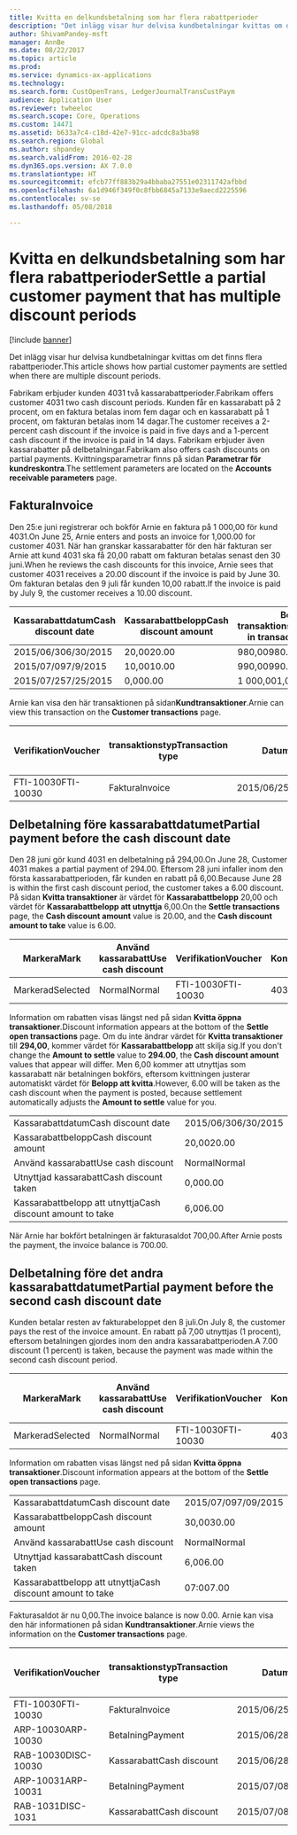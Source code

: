 ```yaml
---
title: Kvitta en delkundsbetalning som har flera rabattperioder
description: "Det inlägg visar hur delvisa kundbetalningar kvittas om det finns flera rabattperioder."
author: ShivamPandey-msft
manager: AnnBe
ms.date: 08/22/2017
ms.topic: article
ms.prod: 
ms.service: dynamics-ax-applications
ms.technology: 
ms.search.form: CustOpenTrans, LedgerJournalTransCustPaym
audience: Application User
ms.reviewer: twheeloc
ms.search.scope: Core, Operations
ms.custom: 14471
ms.assetid: b633a7c4-c18d-42e7-91cc-adcdc8a3ba98
ms.search.region: Global
ms.author: shpandey
ms.search.validFrom: 2016-02-28
ms.dyn365.ops.version: AX 7.0.0
ms.translationtype: HT
ms.sourcegitcommit: efcb77ff883b29a4bbaba27551e02311742afbbd
ms.openlocfilehash: 6a1d946f349f0c8fbb6845a7133e9aecd2225596
ms.contentlocale: sv-se
ms.lasthandoff: 05/08/2018

---
```


# <a name="settle-a-partial-customer-payment-that-has-multiple-discount-periods"></a><span data-ttu-id="3f439-103">Kvitta en delkundsbetalning som har flera rabattperioder</span><span class="sxs-lookup"><span data-stu-id="3f439-103">Settle a partial customer payment that has multiple discount periods</span></span>

[!include [banner](../includes/banner.md)]

<span data-ttu-id="3f439-104">Det inlägg visar hur delvisa kundbetalningar kvittas om det finns flera rabattperioder.</span><span class="sxs-lookup"><span data-stu-id="3f439-104">This article shows how partial customer payments are settled when there are multiple discount periods.</span></span>

<span data-ttu-id="3f439-105">Fabrikam erbjuder kunden 4031 två kassarabattperioder.</span><span class="sxs-lookup"><span data-stu-id="3f439-105">Fabrikam offers customer 4031 two cash discount periods.</span></span> <span data-ttu-id="3f439-106">Kunden får en kassarabatt på 2 procent, om en faktura betalas inom fem dagar och en kassarabatt på 1 procent, om fakturan betalas inom 14 dagar.</span><span class="sxs-lookup"><span data-stu-id="3f439-106">The customer receives a 2-percent cash discount if the invoice is paid in five days and a 1-percent cash discount if the invoice is paid in 14 days.</span></span> <span data-ttu-id="3f439-107">Fabrikam erbjuder även kassarabatter på delbetalningar.</span><span class="sxs-lookup"><span data-stu-id="3f439-107">Fabrikam also offers cash discounts on partial payments.</span></span> <span data-ttu-id="3f439-108">Kvittningsparametrar finns på sidan **Parametrar för kundreskontra**.</span><span class="sxs-lookup"><span data-stu-id="3f439-108">The settlement parameters are located on the **Accounts receivable parameters** page.</span></span>

## <a name="invoice"></a><span data-ttu-id="3f439-109">Faktura</span><span class="sxs-lookup"><span data-stu-id="3f439-109">Invoice</span></span>
<span data-ttu-id="3f439-110">Den 25:e juni registrerar och bokför Arnie en faktura på 1 000,00 för kund 4031.</span><span class="sxs-lookup"><span data-stu-id="3f439-110">On June 25, Arnie enters and posts an invoice for 1,000.00 for customer 4031.</span></span> <span data-ttu-id="3f439-111">När han granskar kassarabatter för den här fakturan ser Arnie att kund 4031 ska få 20,00 rabatt om fakturan betalas senast den 30 juni.</span><span class="sxs-lookup"><span data-stu-id="3f439-111">When he reviews the cash discounts for this invoice, Arnie sees that customer 4031 receives a 20.00 discount if the invoice is paid by June 30.</span></span> <span data-ttu-id="3f439-112">Om fakturan betalas den 9 juli får kunden 10,00 rabatt.</span><span class="sxs-lookup"><span data-stu-id="3f439-112">If the invoice is paid by July 9, the customer receives a 10.00 discount.</span></span>

| <span data-ttu-id="3f439-113">Kassarabattdatum</span><span class="sxs-lookup"><span data-stu-id="3f439-113">Cash discount date</span></span> | <span data-ttu-id="3f439-114">Kassarabattbelopp</span><span class="sxs-lookup"><span data-stu-id="3f439-114">Cash discount amount</span></span> | <span data-ttu-id="3f439-115">Belopp i transaktionsvalutan</span><span class="sxs-lookup"><span data-stu-id="3f439-115">Amount in transaction currency</span></span> |
|--------------------|----------------------|--------------------------------|
| <span data-ttu-id="3f439-116">2015/06/30</span><span class="sxs-lookup"><span data-stu-id="3f439-116">6/30/2015</span></span>          | <span data-ttu-id="3f439-117">20,00</span><span class="sxs-lookup"><span data-stu-id="3f439-117">20.00</span></span>                | <span data-ttu-id="3f439-118">980,00</span><span class="sxs-lookup"><span data-stu-id="3f439-118">980.00</span></span>                         |
| <span data-ttu-id="3f439-119">2015/07/09</span><span class="sxs-lookup"><span data-stu-id="3f439-119">7/9/2015</span></span>           | <span data-ttu-id="3f439-120">10,00</span><span class="sxs-lookup"><span data-stu-id="3f439-120">10.00</span></span>                | <span data-ttu-id="3f439-121">990,00</span><span class="sxs-lookup"><span data-stu-id="3f439-121">990.00</span></span>                         |
| <span data-ttu-id="3f439-122">2015/07/25</span><span class="sxs-lookup"><span data-stu-id="3f439-122">7/25/2015</span></span>          | <span data-ttu-id="3f439-123">0,00</span><span class="sxs-lookup"><span data-stu-id="3f439-123">0.00</span></span>                 | <span data-ttu-id="3f439-124">1 000,00</span><span class="sxs-lookup"><span data-stu-id="3f439-124">1,000.00</span></span>                       |

<span data-ttu-id="3f439-125">Arnie kan visa den här transaktionen på sidan**Kundtransaktioner**.</span><span class="sxs-lookup"><span data-stu-id="3f439-125">Arnie can view this transaction on the **Customer transactions** page.</span></span>

| <span data-ttu-id="3f439-126">Verifikation</span><span class="sxs-lookup"><span data-stu-id="3f439-126">Voucher</span></span>   | <span data-ttu-id="3f439-127">transaktionstyp</span><span class="sxs-lookup"><span data-stu-id="3f439-127">Transaction type</span></span> | <span data-ttu-id="3f439-128">Datum</span><span class="sxs-lookup"><span data-stu-id="3f439-128">Date</span></span>      | <span data-ttu-id="3f439-129">Faktura</span><span class="sxs-lookup"><span data-stu-id="3f439-129">Invoice</span></span> | <span data-ttu-id="3f439-130">Debetbelopp i transaktionsvaluta</span><span class="sxs-lookup"><span data-stu-id="3f439-130">Amount in transaction currency debit</span></span> | <span data-ttu-id="3f439-131">Kreditbelopp i transaktionsvaluta</span><span class="sxs-lookup"><span data-stu-id="3f439-131">Amount in transaction currency credit</span></span> | <span data-ttu-id="3f439-132">Saldo</span><span class="sxs-lookup"><span data-stu-id="3f439-132">Balance</span></span>  | <span data-ttu-id="3f439-133">Valuta</span><span class="sxs-lookup"><span data-stu-id="3f439-133">Currency</span></span> |
|-----------|------------------|-----------|---------|--------------------------------------|---------------------------------------|----------|----------|
| <span data-ttu-id="3f439-134">FTI-10030</span><span class="sxs-lookup"><span data-stu-id="3f439-134">FTI-10030</span></span> | <span data-ttu-id="3f439-135">Faktura</span><span class="sxs-lookup"><span data-stu-id="3f439-135">Invoice</span></span>          | <span data-ttu-id="3f439-136">2015/06/25</span><span class="sxs-lookup"><span data-stu-id="3f439-136">6/25/2015</span></span> | <span data-ttu-id="3f439-137">10030</span><span class="sxs-lookup"><span data-stu-id="3f439-137">10030</span></span>   | <span data-ttu-id="3f439-138">1 000,00</span><span class="sxs-lookup"><span data-stu-id="3f439-138">1,000.00</span></span>                             |                                       | <span data-ttu-id="3f439-139">1 000,00</span><span class="sxs-lookup"><span data-stu-id="3f439-139">1,000.00</span></span> | <span data-ttu-id="3f439-140">USD</span><span class="sxs-lookup"><span data-stu-id="3f439-140">USD</span></span>      |

## <a name="partial-payment-before-the-cash-discount-date"></a><span data-ttu-id="3f439-141">Delbetalning före kassarabattdatumet</span><span class="sxs-lookup"><span data-stu-id="3f439-141">Partial payment before the cash discount date</span></span>
<span data-ttu-id="3f439-142">Den 28 juni gör kund 4031 en delbetalning på 294,00.</span><span class="sxs-lookup"><span data-stu-id="3f439-142">On June 28, Customer 4031 makes a partial payment of 294.00.</span></span> <span data-ttu-id="3f439-143">Eftersom 28 juni infaller inom den första kassarabattperioden, får kunden en rabatt på 6,00.</span><span class="sxs-lookup"><span data-stu-id="3f439-143">Because June 28 is within the first cash discount period, the customer takes a 6.00 discount.</span></span> <span data-ttu-id="3f439-144">På sidan **Kvitta transaktioner** är värdet för **Kassarabattbelopp** 20,00 och värdet för **Kassarabattbelopp att utnyttja** 6,00.</span><span class="sxs-lookup"><span data-stu-id="3f439-144">On the **Settle transactions** page, the **Cash discount amount** value is 20.00, and the **Cash discount amount to take** value is 6.00.</span></span>

| <span data-ttu-id="3f439-145">Markera</span><span class="sxs-lookup"><span data-stu-id="3f439-145">Mark</span></span>     | <span data-ttu-id="3f439-146">Använd kassarabatt</span><span class="sxs-lookup"><span data-stu-id="3f439-146">Use cash discount</span></span> | <span data-ttu-id="3f439-147">Verifikation</span><span class="sxs-lookup"><span data-stu-id="3f439-147">Voucher</span></span>   | <span data-ttu-id="3f439-148">Konto</span><span class="sxs-lookup"><span data-stu-id="3f439-148">Account</span></span> | <span data-ttu-id="3f439-149">Datum</span><span class="sxs-lookup"><span data-stu-id="3f439-149">Date</span></span>      | <span data-ttu-id="3f439-150">Förfallodatum</span><span class="sxs-lookup"><span data-stu-id="3f439-150">Due date</span></span>  | <span data-ttu-id="3f439-151">Faktura</span><span class="sxs-lookup"><span data-stu-id="3f439-151">Invoice</span></span> | <span data-ttu-id="3f439-152">Belopp i transaktionsvalutan</span><span class="sxs-lookup"><span data-stu-id="3f439-152">Amount in transaction currency</span></span> | <span data-ttu-id="3f439-153">Valuta</span><span class="sxs-lookup"><span data-stu-id="3f439-153">Currency</span></span> | <span data-ttu-id="3f439-154">Belopp att kvitta</span><span class="sxs-lookup"><span data-stu-id="3f439-154">Amount to settle</span></span> |
|----------|-------------------|-----------|---------|-----------|-----------|---------|--------------------------------|----------|------------------|
| <span data-ttu-id="3f439-155">Markerad</span><span class="sxs-lookup"><span data-stu-id="3f439-155">Selected</span></span> | <span data-ttu-id="3f439-156">Normal</span><span class="sxs-lookup"><span data-stu-id="3f439-156">Normal</span></span>            | <span data-ttu-id="3f439-157">FTI-10030</span><span class="sxs-lookup"><span data-stu-id="3f439-157">FTI-10030</span></span> | <span data-ttu-id="3f439-158">4031</span><span class="sxs-lookup"><span data-stu-id="3f439-158">4031</span></span>    | <span data-ttu-id="3f439-159">2015/06/25</span><span class="sxs-lookup"><span data-stu-id="3f439-159">6/25/2015</span></span> | <span data-ttu-id="3f439-160">2015/07/25</span><span class="sxs-lookup"><span data-stu-id="3f439-160">7/25/2015</span></span> | <span data-ttu-id="3f439-161">10030</span><span class="sxs-lookup"><span data-stu-id="3f439-161">10030</span></span>   | <span data-ttu-id="3f439-162">1 000,00</span><span class="sxs-lookup"><span data-stu-id="3f439-162">1,000.00</span></span>                       | <span data-ttu-id="3f439-163">USD</span><span class="sxs-lookup"><span data-stu-id="3f439-163">USD</span></span>      | <span data-ttu-id="3f439-164">294,00</span><span class="sxs-lookup"><span data-stu-id="3f439-164">294.00</span></span>           |

<span data-ttu-id="3f439-165">Information om rabatten visas längst ned på sidan **Kvitta öppna transaktioner**.</span><span class="sxs-lookup"><span data-stu-id="3f439-165">Discount information appears at the bottom of the **Settle open transactions** page.</span></span> <span data-ttu-id="3f439-166">Om du inte ändrar värdet för **Kvitta transaktioner** till **294,00**, kommer värdet för **Kassarabattbelopp** att skilja sig.</span><span class="sxs-lookup"><span data-stu-id="3f439-166">If you don't change the **Amount to settle** value to **294.00**, the **Cash discount amount** values that appear will differ.</span></span> <span data-ttu-id="3f439-167">Men 6,00 kommer att utnyttjas som kassarabatt när betalningen bokförs, eftersom kvittningen justerar automatiskt värdet för **Belopp att kvitta**.</span><span class="sxs-lookup"><span data-stu-id="3f439-167">However, 6.00 will be taken as the cash discount when the payment is posted, because settlement automatically adjusts the **Amount to settle** value for you.</span></span>

|                              |           |
|------------------------------|-----------|
| <span data-ttu-id="3f439-168">Kassarabattdatum</span><span class="sxs-lookup"><span data-stu-id="3f439-168">Cash discount date</span></span>           | <span data-ttu-id="3f439-169">2015/06/30</span><span class="sxs-lookup"><span data-stu-id="3f439-169">6/30/2015</span></span> |
| <span data-ttu-id="3f439-170">Kassarabattbelopp</span><span class="sxs-lookup"><span data-stu-id="3f439-170">Cash discount amount</span></span>         | <span data-ttu-id="3f439-171">20,00</span><span class="sxs-lookup"><span data-stu-id="3f439-171">20.00</span></span>     |
| <span data-ttu-id="3f439-172">Använd kassarabatt</span><span class="sxs-lookup"><span data-stu-id="3f439-172">Use cash discount</span></span>            | <span data-ttu-id="3f439-173">Normal</span><span class="sxs-lookup"><span data-stu-id="3f439-173">Normal</span></span>    |
| <span data-ttu-id="3f439-174">Utnyttjad kassarabatt</span><span class="sxs-lookup"><span data-stu-id="3f439-174">Cash discount taken</span></span>          | <span data-ttu-id="3f439-175">0,00</span><span class="sxs-lookup"><span data-stu-id="3f439-175">0.00</span></span>      |
| <span data-ttu-id="3f439-176">Kassarabattbelopp att utnyttja</span><span class="sxs-lookup"><span data-stu-id="3f439-176">Cash discount amount to take</span></span> | <span data-ttu-id="3f439-177">6,00</span><span class="sxs-lookup"><span data-stu-id="3f439-177">6.00</span></span>      |

<span data-ttu-id="3f439-178">När Arnie har bokfört betalningen är fakturasaldot 700,00.</span><span class="sxs-lookup"><span data-stu-id="3f439-178">After Arnie posts the payment, the invoice balance is 700.00.</span></span>

## <a name="partial-payment-before-the-second-cash-discount-date"></a><span data-ttu-id="3f439-179">Delbetalning före det andra kassarabattdatumet</span><span class="sxs-lookup"><span data-stu-id="3f439-179">Partial payment before the second cash discount date</span></span>
<span data-ttu-id="3f439-180">Kunden betalar resten av fakturabeloppet den 8 juli.</span><span class="sxs-lookup"><span data-stu-id="3f439-180">On July 8, the customer pays the rest of the invoice amount.</span></span> <span data-ttu-id="3f439-181">En rabatt på 7,00 utnyttjas (1 procent), eftersom betalningen gjordes inom den andra kassarabattperioden.</span><span class="sxs-lookup"><span data-stu-id="3f439-181">A 7.00 discount (1 percent) is taken, because the payment was made within the second cash discount period.</span></span>

| <span data-ttu-id="3f439-182">Markera</span><span class="sxs-lookup"><span data-stu-id="3f439-182">Mark</span></span>     | <span data-ttu-id="3f439-183">Använd kassarabatt</span><span class="sxs-lookup"><span data-stu-id="3f439-183">Use cash discount</span></span> | <span data-ttu-id="3f439-184">Verifikation</span><span class="sxs-lookup"><span data-stu-id="3f439-184">Voucher</span></span>   | <span data-ttu-id="3f439-185">Konto</span><span class="sxs-lookup"><span data-stu-id="3f439-185">Account</span></span> | <span data-ttu-id="3f439-186">Datum</span><span class="sxs-lookup"><span data-stu-id="3f439-186">Date</span></span>      | <span data-ttu-id="3f439-187">Förfallodatum</span><span class="sxs-lookup"><span data-stu-id="3f439-187">Due date</span></span>  | <span data-ttu-id="3f439-188">Faktura</span><span class="sxs-lookup"><span data-stu-id="3f439-188">Invoice</span></span> | <span data-ttu-id="3f439-189">Debetbelopp i transaktionsvaluta</span><span class="sxs-lookup"><span data-stu-id="3f439-189">Amount in transaction currency debit</span></span> | <span data-ttu-id="3f439-190">Kreditbelopp i transaktionsvaluta</span><span class="sxs-lookup"><span data-stu-id="3f439-190">Amount in transaction currency credit</span></span> | <span data-ttu-id="3f439-191">Valuta</span><span class="sxs-lookup"><span data-stu-id="3f439-191">Currency</span></span> | <span data-ttu-id="3f439-192">Belopp att kvitta</span><span class="sxs-lookup"><span data-stu-id="3f439-192">Amount to settle</span></span> |
|----------|-------------------|-----------|---------|-----------|-----------|---------|--------------------------------------|---------------------------------------|----------|------------------|
| <span data-ttu-id="3f439-193">Markerad</span><span class="sxs-lookup"><span data-stu-id="3f439-193">Selected</span></span> | <span data-ttu-id="3f439-194">Normal</span><span class="sxs-lookup"><span data-stu-id="3f439-194">Normal</span></span>            | <span data-ttu-id="3f439-195">FTI-10030</span><span class="sxs-lookup"><span data-stu-id="3f439-195">FTI-10030</span></span> | <span data-ttu-id="3f439-196">4031</span><span class="sxs-lookup"><span data-stu-id="3f439-196">4031</span></span>    | <span data-ttu-id="3f439-197">2015/06/25</span><span class="sxs-lookup"><span data-stu-id="3f439-197">6/25/2015</span></span> | <span data-ttu-id="3f439-198">2015/07/25</span><span class="sxs-lookup"><span data-stu-id="3f439-198">7/25/2015</span></span> | <span data-ttu-id="3f439-199">10030</span><span class="sxs-lookup"><span data-stu-id="3f439-199">10030</span></span>   | <span data-ttu-id="3f439-200">700,00</span><span class="sxs-lookup"><span data-stu-id="3f439-200">700.00</span></span>                               |                                       | <span data-ttu-id="3f439-201">USD</span><span class="sxs-lookup"><span data-stu-id="3f439-201">USD</span></span>      | <span data-ttu-id="3f439-202">693,00</span><span class="sxs-lookup"><span data-stu-id="3f439-202">693.00</span></span>           |

<span data-ttu-id="3f439-203">Information om rabatten visas längst ned på sidan **Kvitta öppna transaktioner**.</span><span class="sxs-lookup"><span data-stu-id="3f439-203">Discount information appears at the bottom of the **Settle open transactions** page.</span></span>

|                              |           |
|------------------------------|-----------|
| <span data-ttu-id="3f439-204">Kassarabattdatum</span><span class="sxs-lookup"><span data-stu-id="3f439-204">Cash discount date</span></span>           | <span data-ttu-id="3f439-205">2015/07/09</span><span class="sxs-lookup"><span data-stu-id="3f439-205">7/09/2015</span></span> |
| <span data-ttu-id="3f439-206">Kassarabattbelopp</span><span class="sxs-lookup"><span data-stu-id="3f439-206">Cash discount amount</span></span>         | <span data-ttu-id="3f439-207">30,00</span><span class="sxs-lookup"><span data-stu-id="3f439-207">30.00</span></span>     |
| <span data-ttu-id="3f439-208">Använd kassarabatt</span><span class="sxs-lookup"><span data-stu-id="3f439-208">Use cash discount</span></span>            | <span data-ttu-id="3f439-209">Normal</span><span class="sxs-lookup"><span data-stu-id="3f439-209">Normal</span></span>    |
| <span data-ttu-id="3f439-210">Utnyttjad kassarabatt</span><span class="sxs-lookup"><span data-stu-id="3f439-210">Cash discount taken</span></span>          | <span data-ttu-id="3f439-211">6,00</span><span class="sxs-lookup"><span data-stu-id="3f439-211">6.00</span></span>      |
| <span data-ttu-id="3f439-212">Kassarabattbelopp att utnyttja</span><span class="sxs-lookup"><span data-stu-id="3f439-212">Cash discount amount to take</span></span> | <span data-ttu-id="3f439-213">07:00</span><span class="sxs-lookup"><span data-stu-id="3f439-213">7.00</span></span>      |

<span data-ttu-id="3f439-214">Fakturasaldot är nu 0,00.</span><span class="sxs-lookup"><span data-stu-id="3f439-214">The invoice balance is now 0.00.</span></span> <span data-ttu-id="3f439-215">Arnie kan visa den här informationen på sidan **Kundtransaktioner**.</span><span class="sxs-lookup"><span data-stu-id="3f439-215">Arnie views the information on the **Customer transactions** page.</span></span>

| <span data-ttu-id="3f439-216">Verifikation</span><span class="sxs-lookup"><span data-stu-id="3f439-216">Voucher</span></span>    | <span data-ttu-id="3f439-217">transaktionstyp</span><span class="sxs-lookup"><span data-stu-id="3f439-217">Transaction type</span></span> | <span data-ttu-id="3f439-218">Datum</span><span class="sxs-lookup"><span data-stu-id="3f439-218">Date</span></span>      | <span data-ttu-id="3f439-219">Faktura</span><span class="sxs-lookup"><span data-stu-id="3f439-219">Invoice</span></span> | <span data-ttu-id="3f439-220">Debetbelopp i transaktionsvaluta</span><span class="sxs-lookup"><span data-stu-id="3f439-220">Amount in transaction currency debit</span></span> | <span data-ttu-id="3f439-221">Kreditbelopp i transaktionsvaluta</span><span class="sxs-lookup"><span data-stu-id="3f439-221">Amount in transaction currency credit</span></span> | <span data-ttu-id="3f439-222">Saldo</span><span class="sxs-lookup"><span data-stu-id="3f439-222">Balance</span></span> | <span data-ttu-id="3f439-223">Valuta</span><span class="sxs-lookup"><span data-stu-id="3f439-223">Currency</span></span> |
|------------|------------------|-----------|---------|--------------------------------------|---------------------------------------|---------|----------|
| <span data-ttu-id="3f439-224">FTI-10030</span><span class="sxs-lookup"><span data-stu-id="3f439-224">FTI-10030</span></span>  | <span data-ttu-id="3f439-225">Faktura</span><span class="sxs-lookup"><span data-stu-id="3f439-225">Invoice</span></span>          | <span data-ttu-id="3f439-226">2015/06/25</span><span class="sxs-lookup"><span data-stu-id="3f439-226">6/25/2015</span></span> | <span data-ttu-id="3f439-227">10030</span><span class="sxs-lookup"><span data-stu-id="3f439-227">10030</span></span>   | <span data-ttu-id="3f439-228">1 000,00</span><span class="sxs-lookup"><span data-stu-id="3f439-228">1,000.00</span></span>                             |                                       | <span data-ttu-id="3f439-229">0,00</span><span class="sxs-lookup"><span data-stu-id="3f439-229">0.00</span></span>    | <span data-ttu-id="3f439-230">USD</span><span class="sxs-lookup"><span data-stu-id="3f439-230">USD</span></span>      |
| <span data-ttu-id="3f439-231">ARP-10030</span><span class="sxs-lookup"><span data-stu-id="3f439-231">ARP-10030</span></span>  |  <span data-ttu-id="3f439-232">Betalning</span><span class="sxs-lookup"><span data-stu-id="3f439-232">Payment</span></span>         | <span data-ttu-id="3f439-233">2015/06/28</span><span class="sxs-lookup"><span data-stu-id="3f439-233">6/28/2015</span></span> |         |                                      | <span data-ttu-id="3f439-234">294,00</span><span class="sxs-lookup"><span data-stu-id="3f439-234">294.00</span></span>                                | <span data-ttu-id="3f439-235">0,00</span><span class="sxs-lookup"><span data-stu-id="3f439-235">0.00</span></span>    | <span data-ttu-id="3f439-236">USD</span><span class="sxs-lookup"><span data-stu-id="3f439-236">USD</span></span>      |
| <span data-ttu-id="3f439-237">RAB-10030</span><span class="sxs-lookup"><span data-stu-id="3f439-237">DISC-10030</span></span> |  <span data-ttu-id="3f439-238">Kassarabatt</span><span class="sxs-lookup"><span data-stu-id="3f439-238">Cash discount</span></span>   | <span data-ttu-id="3f439-239">2015/06/28</span><span class="sxs-lookup"><span data-stu-id="3f439-239">6/28/2015</span></span> |         |                                      | <span data-ttu-id="3f439-240">6,00</span><span class="sxs-lookup"><span data-stu-id="3f439-240">6.00</span></span>                                  | <span data-ttu-id="3f439-241">0,00</span><span class="sxs-lookup"><span data-stu-id="3f439-241">0.00</span></span>    | <span data-ttu-id="3f439-242">USD</span><span class="sxs-lookup"><span data-stu-id="3f439-242">USD</span></span>      |
| <span data-ttu-id="3f439-243">ARP-10031</span><span class="sxs-lookup"><span data-stu-id="3f439-243">ARP-10031</span></span>  |  <span data-ttu-id="3f439-244">Betalning</span><span class="sxs-lookup"><span data-stu-id="3f439-244">Payment</span></span>         | <span data-ttu-id="3f439-245">2015/07/08</span><span class="sxs-lookup"><span data-stu-id="3f439-245">7/8/2015</span></span>  |         |                                      | <span data-ttu-id="3f439-246">693,00</span><span class="sxs-lookup"><span data-stu-id="3f439-246">693.00</span></span>                                | <span data-ttu-id="3f439-247">0,00</span><span class="sxs-lookup"><span data-stu-id="3f439-247">0.00</span></span>    | <span data-ttu-id="3f439-248">USD</span><span class="sxs-lookup"><span data-stu-id="3f439-248">USD</span></span>      |
| <span data-ttu-id="3f439-249">RAB-1031</span><span class="sxs-lookup"><span data-stu-id="3f439-249">DISC-1031</span></span>  |  <span data-ttu-id="3f439-250">Kassarabatt</span><span class="sxs-lookup"><span data-stu-id="3f439-250">Cash discount</span></span>   | <span data-ttu-id="3f439-251">2015/07/08</span><span class="sxs-lookup"><span data-stu-id="3f439-251">7/8/2015</span></span>  |         |                                      | <span data-ttu-id="3f439-252">07:00</span><span class="sxs-lookup"><span data-stu-id="3f439-252">7.00</span></span>                                  | <span data-ttu-id="3f439-253">0,00</span><span class="sxs-lookup"><span data-stu-id="3f439-253">0.00</span></span>    | <span data-ttu-id="3f439-254">USD</span><span class="sxs-lookup"><span data-stu-id="3f439-254">USD</span></span>      |






